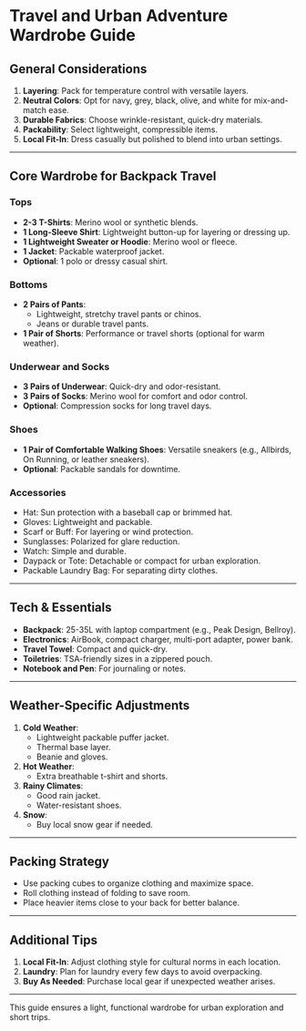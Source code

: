 
# Travel and Urban Adventure Wardrobe Guide

## General Considerations
1. **Layering**: Pack for temperature control with versatile layers.
2. **Neutral Colors**: Opt for navy, grey, black, olive, and white for mix-and-match ease.
3. **Durable Fabrics**: Choose wrinkle-resistant, quick-dry materials.
4. **Packability**: Select lightweight, compressible items.
5. **Local Fit-In**: Dress casually but polished to blend into urban settings.

---

## Core Wardrobe for Backpack Travel

### Tops
- **2-3 T-Shirts**: Merino wool or synthetic blends.
- **1 Long-Sleeve Shirt**: Lightweight button-up for layering or dressing up.
- **1 Lightweight Sweater or Hoodie**: Merino wool or fleece.
- **1 Jacket**: Packable waterproof jacket.
- **Optional**: 1 polo or dressy casual shirt.

### Bottoms
- **2 Pairs of Pants**:
  - Lightweight, stretchy travel pants or chinos.
  - Jeans or durable travel pants.
- **1 Pair of Shorts**: Performance or travel shorts (optional for warm weather).

### Underwear and Socks
- **3 Pairs of Underwear**: Quick-dry and odor-resistant.
- **3 Pairs of Socks**: Merino wool for comfort and odor control.
- **Optional**: Compression socks for long travel days.

### Shoes
- **1 Pair of Comfortable Walking Shoes**: Versatile sneakers (e.g., Allbirds, On Running, or leather sneakers).
- **Optional**: Packable sandals for downtime.

### Accessories
- Hat: Sun protection with a baseball cap or brimmed hat.
- Gloves: Lightweight and packable.
- Scarf or Buff: For layering or wind protection.
- Sunglasses: Polarized for glare reduction.
- Watch: Simple and durable.
- Daypack or Tote: Detachable or compact for urban exploration.
- Packable Laundry Bag: For separating dirty clothes.

---

## Tech & Essentials
- **Backpack**: 25-35L with laptop compartment (e.g., Peak Design, Bellroy).
- **Electronics**: AirBook, compact charger, multi-port adapter, power bank.
- **Travel Towel**: Compact and quick-dry.
- **Toiletries**: TSA-friendly sizes in a zippered pouch.
- **Notebook and Pen**: For journaling or notes.

---

## Weather-Specific Adjustments
1. **Cold Weather**:
   - Lightweight packable puffer jacket.
   - Thermal base layer.
   - Beanie and gloves.
2. **Hot Weather**:
   - Extra breathable t-shirt and shorts.
3. **Rainy Climates**:
   - Good rain jacket.
   - Water-resistant shoes.
4. **Snow**:
   - Buy local snow gear if needed.

---

## Packing Strategy
- Use packing cubes to organize clothing and maximize space.
- Roll clothing instead of folding to save room.
- Place heavier items close to your back for better balance.

---

## Additional Tips
1. **Local Fit-In**: Adjust clothing style for cultural norms in each location.
2. **Laundry**: Plan for laundry every few days to avoid overpacking.
3. **Buy As Needed**: Purchase local gear if unexpected weather arises.

---

This guide ensures a light, functional wardrobe for urban exploration and short trips. 
